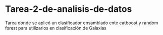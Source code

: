 # Tarea-2-de-analisis-de-datos

Tarea donde se aplicó un clasificador ensamblado ente catboost y random forest para utilizarlos en clasificación de Galaxias

